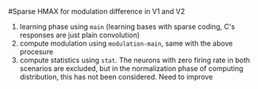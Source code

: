 #Sparse HMAX for modulation difference in V1 and V2
1. learning phase using `main` (learning bases with sparse coding, C's responses are just plain convolution)
2. compute modulation using `modulation-main`, same with the above procesure
3. compute statistics using `stat`. The neurons with zero firing rate in both scenarios are excluded, but in the normalization phase of computing distribution, this has not been considered. Need to improve

